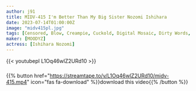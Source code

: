 ```yaml
---
author: j91
title: MIDV-415 I'm Better Than My Big Sister Nozomi Ishihara
date: 2023-07-14T01:00:00Z
image: "midv415pl.jpg"
tags: [Censored, Blow, Creampie, Cuckold, Digital Mosaic, Dirty Words, Slut, Solowork]
maker: [MOODYZ]
actress: [Ishihara Nozomi]
---
```



{{< youtubepl L1Oq46wlZ2URd10 >}}
###

{{% button href="https://streamtape.to/v/L1Oq46wlZ2URd10/midv-415.mp4" icon="fas fa-download" %}}download this video{{% /button %}}

